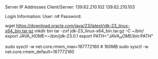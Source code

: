 Server IP Addresses Client/Server:
139.62.210.102
139.62.210.103

Login Information:
User: n#
Password: 


wget https://download.oracle.com/java/23/latest/jdk-23_linux-x64_bin.tar.gz
mkdir bin
tar -zxf jdk-23_linux-x64_bin.tar.gz -C ~/bin/
export JAVA_HOME=~/bin/jdk-23.0.1
export PATH="$JAVA_HOME/bin:$PATH"

sudo sysctl -w net.core.rmem_max=167772160  # 160MB
sudo sysctl -w net.core.rmem_default=167772160
